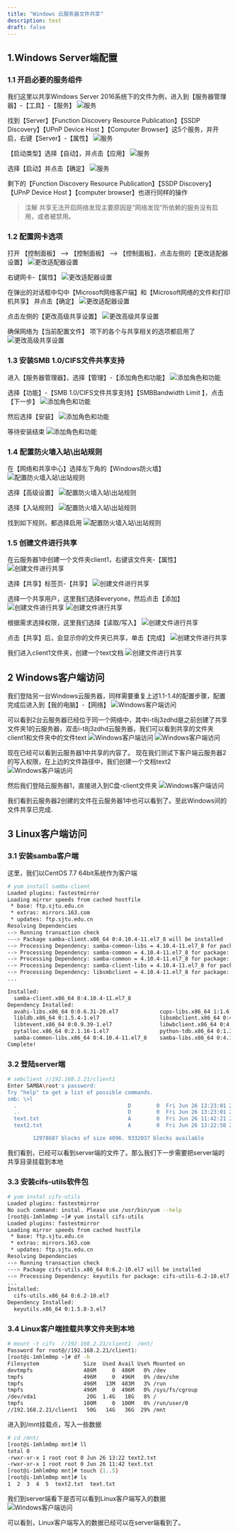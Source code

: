 ```yaml
---
title: "Windows 云服务器文件共享"
description: test
draft: false
---
```


## 1.Windows  Server端配置

### 1.1 开启必要的服务组件

我们这里以共享Windows Server 2016系统下的文件为例，进入到【服务器管理器】-【工具】-【服务】
![服务](../../../_images/win_share_1.png)

找到【Server】【Function Discovery Resource Publication】【SSDP Discovery】【UPnP Device Host 】【Computer Browser】这5个服务，并开启，右键【Server】-【属性】
![服务](../../../_images/win_share_2.png)

【启动类型】选择【自动】，并点击【应用】
![服务](../../../_images/win_share_3.png)

选择【启动】并点击【确定】
![服务](../../../_images/win_share_4.png)

剩下的【Function Discovery Resource Publication】【SSDP Discovery】【UPnP Device Host 】【computer browser】也进行同样的操作
>注解
>共享无法开启网络发现主要原因是“网络发现”所依赖的服务没有启用，或者被禁用。

### 1.2 配置网卡选项

打开 【控制面板】 –> 【控制面板】 –> 【控制面板】，点击左侧的【更改适配器设置】
![更改适配器设置](../../../_images/win_share_5.png)

右键网卡-【属性】
![更改适配器设置](../../../_images/win_share_6.png)

在弹出的对话框中勾中【Microsoft网络客户端】和【Microsoft网络的文件和打印机共享】  并点击【确定】
![更改适配器设置](../../../_images/win_share_7.png)

点击左侧的【更改高级共享设置】
![更改高级共享设置](../../../_images/win_share_8.png)

确保网络为【当前配置文件】 项下的各个与共享相关的选项都启用了
![更改高级共享设置](../../../_images/win_share_9.png)

### 1.3 安装SMB 1.0/CIFS文件共享支持

进入【服务器管理器】，选择【管理】-【添加角色和功能】
![添加角色和功能](../../../_images/win_share_10.png)

选择【功能】-【SMB 1.0/CIFS文件共享支持】【SMBBandwidth Limit 】，点击【下一步】
![添加角色和功能](../../../_images/win_share_11.png)

然后选择【安装】
![添加角色和功能](../../../_images/win_share_12.png)

等待安装结束
![添加角色和功能](../../../_images/win_share_13.png)

### 1.4 配置防火墙入站\出站规则

在【网络和共享中心】选择左下角的【Windows防火墙】
![配置防火墙入站\出站规则](../../../_images/win_share_14.png)

选择【高级设置】
![配置防火墙入站\出站规则](../../../_images/win_share_15.png)

选择【入站规则】
![配置防火墙入站\出站规则](../../../_images/win_share_16.png)

找到如下规则，都选择启用
![配置防火墙入站\出站规则](../../../_images/win_share_17.png)

### 1.5 创建文件进行共享

在云服务器1中创建一个文件夹client1，右键该文件夹-【属性】
![创建文件进行共享](../../../_images/win_share_18.png)

选择【共享】标签页-【共享】
![创建文件进行共享](../../../_images/win_share_19.png)

选择一个共享用户，这里我们选择everyone，然后点击【添加】
![创建文件进行共享](../../../_images/win_share_20.png)
![创建文件进行共享](../../../_images/win_share_21.png)

根据需求选择权限，这里我们选择【读取/写入】
![创建文件进行共享](../../../_images/win_share_22.png)

点击【共享】后，会显示你的文件夹已共享，单击【完成】
![创建文件进行共享](../../../_images/win_share_23.png)

我们进入client1文件夹，创建一个text文档
![创建文件进行共享](../../../_images/win_share_24.png)

## 2 Windows客户端访问

我们登陆另一台Windows云服务器，同样需要重复上述1.1-1.4的配置步骤，配置完成后进入到【我的电脑】-【网络】
![Windows客户端访问](../../../_images/win_share_25.png)

可以看到2台云服务器已经位于同一个网络中，其中i-t8j3zdhd是之前创建了共享文件夹1的云服务器，双击i-t8j3zdhd云服务器，我们可以看到共享的文件夹client1和文件夹中的文件text
![Windows客户端访问](../../../_images/win_share_26.png)
![Windows客户端访问](../../../_images/win_share_27.png)

现在已经可以看到云服务器1中共享的内容了。
现在我们测试下客户端云服务器2的写入权限，在上边的文件路径中，我们创建一个文档text2
![Windows客户端访问](../../../_images/win_share_28.png)

然后我们登陆云服务器1，直接进入到C盘-client文件夹
![Windows客户端访问](../../../_images/win_share_29.png)

我们看到云服务器2创建的文件在云服务器1中也可以看到了。至此Windows间的文件共享已完成.

## 3 Linux客户端访问


### 3.1 安装samba客户端
这里，我们以CentOS 7.7 64bit系统作为客户端
```bash
# yum install samba-client
Loaded plugins: fastestmirror
Loading mirror speeds from cached hostfile
 * base: ftp.sjtu.edu.cn
 * extras: mirrors.163.com
 * updates: ftp.sjtu.edu.cn
Resolving Dependencies
--> Running transaction check
---> Package samba-client.x86_64 0:4.10.4-11.el7_8 will be installed
--> Processing Dependency: samba-common-libs = 4.10.4-11.el7_8 for package: samba-client-4.10.4-11.el7_8.x86_64
--> Processing Dependency: samba-common = 4.10.4-11.el7_8 for package: samba-client-4.10.4-11.el7_8.x86_64
--> Processing Dependency: samba-common = 4.10.4-11.el7_8 for package: samba-client-4.10.4-11.el7_8.x86_64
--> Processing Dependency: samba-client-libs = 4.10.4-11.el7_8 for package: samba-client-4.10.4-11.el7_8.x86_64
--> Processing Dependency: libsmbclient = 4.10.4-11.el7_8 for package: samba-client-4.10.4-11.el7_8.x86_64
...

Installed:
  samba-client.x86_64 0:4.10.4-11.el7_8 
Dependency Installed:
  avahi-libs.x86_64 0:0.6.31-20.el7             cups-libs.x86_64 1:1.6.3-43.el7          gnutls.x86_64 0:3.3.29-9.el7_6                libarchive.x86_64 0:3.1.2-14.el7_7      
  libldb.x86_64 0:1.5.4-1.el7                   libsmbclient.x86_64 0:4.10.4-11.el7_8    libtalloc.x86_64 0:2.1.16-1.el7               libtdb.x86_64 0:1.3.18-1.el7            
  libtevent.x86_64 0:0.9.39-1.el7               libwbclient.x86_64 0:4.10.4-11.el7_8     nettle.x86_64 0:2.7.1-8.el7                   pyldb.x86_64 0:1.5.4-1.el7              
  pytalloc.x86_64 0:2.1.16-1.el7                python-tdb.x86_64 0:1.3.18-1.el7         samba-client-libs.x86_64 0:4.10.4-11.el7_8    samba-common.noarch 0:4.10.4-11.el7_8   
  samba-common-libs.x86_64 0:4.10.4-11.el7_8    samba-libs.x86_64 0:4.10.4-11.el7_8      trousers.x86_64 0:0.3.14-2.el7               
Complete!
```

### 3.2 登陆server端

```bash
# smbclient //192.168.2.21/client1
Enter SAMBA\root's password: 
Try "help" to get a list of possible commands.
smb: \>l
  .                                   D        0  Fri Jun 26 13:23:01 2020
  ..                                  D        0  Fri Jun 26 13:23:01 2020
  text.txt                            A        0  Fri Jun 26 11:42:21 2020
  text2.txt                           A        0  Fri Jun 26 13:22:58 2020

		12978687 blocks of size 4096. 9332037 blocks available
```
我们看到，已经可以看到server端的文件了。那么我们下一步需要把server端的共享目录挂载到本地

### 3.3 安装cifs-utils软件包

```bash
# yum instal cifs-utils
Loaded plugins: fastestmirror
No such command: instal. Please use /usr/bin/yum --help
[root@i-1mhlm0mp ~]# yum install cifs-utils
Loaded plugins: fastestmirror
Loading mirror speeds from cached hostfile
 * base: ftp.sjtu.edu.cn
 * extras: mirrors.163.com
 * updates: ftp.sjtu.edu.cn
Resolving Dependencies
--> Running transaction check
---> Package cifs-utils.x86_64 0:6.2-10.el7 will be installed
--> Processing Dependency: keyutils for package: cifs-utils-6.2-10.el7.x86_64
...
Installed:
  cifs-utils.x86_64 0:6.2-10.el7  
Dependency Installed:
  keyutils.x86_64 0:1.5.8-3.el7                                           Complete!
```

### 3.4 Linux客户端挂载共享文件夹到本地
```bash
# mount -t cifs  //192.168.2.21/client1  /mnt/
Password for root@//192.168.2.21/client1:  
[root@i-1mhlm0mp ~]# df -h
Filesystem              Size  Used Avail Use% Mounted on
devtmpfs                486M     0  486M   0% /dev
tmpfs                   496M     0  496M   0% /dev/shm
tmpfs                   496M   13M  483M   3% /run
tmpfs                   496M     0  496M   0% /sys/fs/cgroup
/dev/vda1                20G  1.4G   18G   8% /
tmpfs                   100M     0  100M   0% /run/user/0
//192.168.2.21/client1   50G   14G   36G  29% /mnt
```
进入到/mnt挂载点，写入一些数据
```bash
# cd /mnt/
[root@i-1mhlm0mp mnt]# ll
total 0
-rwxr-xr-x 1 root root 0 Jun 26 13:22 text2.txt
-rwxr-xr-x 1 root root 0 Jun 26 11:42 text.txt
[root@i-1mhlm0mp mnt]# touch {1..5}
[root@i-1mhlm0mp mnt]# ls
1  2  3  4  5  text2.txt  text.txt
```

我们到server端看下是否可以看到Linux客户端写入的数据
![Windows客户端访问](../../../_images/win_share_30.png)

可以看到，Linux客户端写入的数据已经可以在server端看到了。